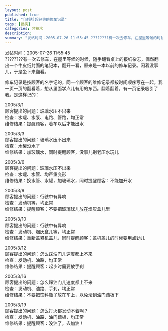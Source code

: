 ```yaml
---
layout: post
published: true
title: "[转贴]超经典的修车记录"
tags: [搞笑]
categories: 非技术    
description: 
summary: "发帖时间：2005-07-26 11:55:45 ????????有一次去修车，在屋里等候的时候，随手翻看桌上的报纸杂志，偶然翻出一个牛皮纸封面的笔记本，翻开一看，原来是一本以前的修车记录。闲着没事儿，于是坐下来翻看。 修车记录是按顾客的名"
---
```

发帖时间：2005-07-26 11:55:45  
????????有一次去修车，在屋里等候的时候，随手翻看桌上的报纸杂志，偶然翻出一个牛皮纸封面的笔记本，翻开一看，原来是一本以前的修车记录。闲着没事儿，于是坐下来翻看。

修车记录是按顾客的名字记的，同一个顾客的维修记录都按时间顺序写在一起。我一页一页的翻看着，想从里面学点儿有用的东西。翻着翻着，有一页记录吸引了我。是这样记的：

2005/3/1  
顾客提出的问题：玻璃水压不出来  
检查：水罐、水泵、电路、管路，均正常  
维修结果：提醒顾客，着车以后才能出水

2005/3/3  
顾客提出的问题：玻璃水压不出来  
检查：水罐没水了  
维修结果：加玻璃水，同时提醒顾客，没事儿别老压水玩儿

2005/3/6  
顾客提出的问题：玻璃水压不出来  
检查：水罐、水管、均严重变形  
维修结果：换水管、水罐，加玻璃水，同时提醒顾客：不能加开水

2005/3/9  
顾客提出的问题：行驶中有异响  
检查：发动机等，均正常  
维修结果：提醒顾客：不要把玻璃球儿放在烟灰盒儿里

2005/3/10  
顾客提出的问题：行驶中有异响  
检查：发动机、烟灰盒儿等，均正常  
维修结果：重新盖紧机盖儿，同时提醒顾客：盖机盖儿的时候要用点劲儿

2005/3/12  
顾客提出的问题：怎么踩油门儿速度都上不来  
检查：发动机、油路，均正常  
维修结果：提醒顾客：起步时需要放手刹

2005/3/16  
顾客提出的问题：怎么踩油门儿速度都上不来  
检查：发动机、油路、手刹，均正常  
维修结果：不要把饮料瓶子放在车上，以免滚到油门踏板下

2005/3/19  
顾客提出的问题：怎么打火都发动不着啊？  
检查：发动机、油路、油门踏板，均正常  
维修结果：提醒顾客：没油了，去加油！